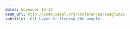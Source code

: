 ```yaml
---
dates: November 13–14
osem_url: http://osem.seagl.org/conferences/seagl2020
subtitle: 'OSI Layer 8: freeing the people'
---
```

